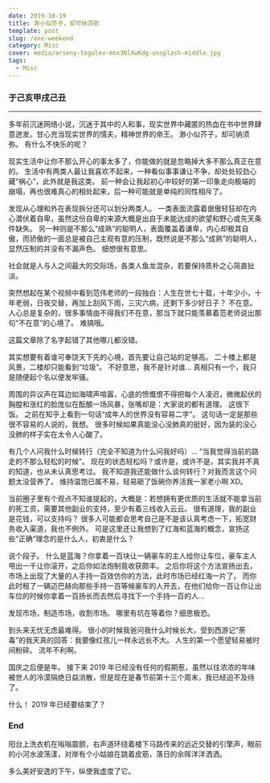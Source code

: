 ```yaml
---
date: 2019-10-19
title: 渺小似芥子，却可纳须弥
template: post
slug: /one-weekend
category: Misc
cover: media/arseny-togulev-mnx3NlXwKdg-unsplash-middle.jpg
tags:
  - Misc
---
```


### 于己亥甲戌己丑

---

多年前沉迷网络小说，沉迷于其中的人和事，现实世界中藏匿的热血在书中世界肆意迸发。甘心充当现实世界的懦夫，精神世界的帝王。
渺小似芥子，却可纳须弥。
有什么不快乐的呢？

现实生活中让你不那么开心的事太多了，你能做的就是忽略掉大多不那么真正在意的。
生活中有两类人最让我喜欢不起来，一种看似事事谦让不争，却处处较劲心藏“祸心”，此外就是我这类。
前一种会让我起初心中较好的第一印象走向极端的崩塌，再也很难真心的相处起来，后一种可能就是单纯的同性相斥了。

发现从心理和外在表现拆分还可以划分两类人。
一类表面流露着倨傲轻狂却在内心潜伏着自卑，虽然这份自卑的来源大概是出自于未能达成的欲望和野心或先天条件缺失。
另一种则是不那么“成熟”的聪明人，表面覆盖着谦卑，内心却极其自傲，而骄傲的一面总是被自己主观有意的压制，既然说是不那么“成熟”的聪明人，显然压制的并没有不漏声色。
细想很有意思。

社会就是人与人之间最大的交际场，各类人鱼龙混杂，若要保持质朴之心简直扯淡。

突然想起在某个视频中看到范伟老师的一段独白：人生在世七十载，十年少小，十年老弱，日夜交替，再加上刮风下雨，三灾六病，还剩下多少好日子？
不在意。
人心总是复杂的，很多事情由不得我们不在意，那当下就只能羡慕着范老师说出那句“不在意”的心境了。
难搞哦。

这篇文章除了名字起错了其他哪儿都没错。

其实想要有着谁可奉饶天下先的心境，首先要让自己站的足够高。
二十楼上都是风景，二楼却只能看到“垃圾”。
不好意思，我不是针对谁...
真相只有一个，我只是随便起个名以便发牢骚。

周围的异议声在耳边如海啸声喧嚣，心底的愤慨恨不得把每个人凌迟，微微起伏的胸膛和涨红的脸庞似在酝酿一场风暴，张嘴却是：大家说的都有道理。
这很下饭。
之前在知乎上看到一句话“成年人的世界没有容易二字”。
这句话一定是那些很不容易的人说的，我想。
很多时候如果真能没心没肺真的挺好，因为装的没心没肺的样子实在太令人心酸了。

有几个人问我什么时候转行（完全不知道为什么问我好吗）...
“当我觉得当前的路走的不那么轻松的时候”。
现在的状态轻松吗？或许是，或许不是，其实我并不真的知道，也从未认真思考过。
我不知道我还能做什么谈何转行？对我而言这个问题太没营养了。
维持温饱已属不易，轻易砸了饭碗你养活我一家老小啊 XD。

当前圈子里有个观点不知谁提起的，大概是：若想拥有更优质的生活就不能拿当前的死工资，需要其他副业的支持，至少有着三线收入云云。
很有道理，我的副业是花钱，可以支持吗？
很多人可能都会思考自己是不是该认真考虑一下，拓宽财务收入渠道，我也不例外。
可是这里还让我想到了红海和蓝海的概念，宣扬这些“正确”理念的是什么人，初衷是什么？

说个段子。
什么是蓝海？你拿着一百块让一辆豪车的主人给你让车位，豪车主人甩出一千让你滚开，之后你如法炮制竟收获颇丰。
之后你将这个方法宣扬出去，市场上出现了大量的人手持一百效仿你的方法，此时市场已经红海一片了。
而你此时租了一辆迈巴赫向那些手持一百等候豪车的人开去，在他们给你一百让你让出车位的时候你拿着一百扬长而去然后寻找下一个手持一百的人...

发现市场，制造市场，收割市场。
哪里有坑在等着你？细思极恐。

到头来无忧无虑最难得。
很小的时候我爸问我什么时候长大，受到西游记“荼毒”的我天真的回答：我要像红孩儿一样永远长不大。
人生的第一个愿望轻易被时间粉碎。
流年不利啊。

国庆之后便是年。
接下来 2019 年已经没有任何的假期惹，虽然以往浓浓的年味被世人的冷漠隔绝日益消散，但是现在是春节前第十三个周末，我已经迫不及待了。

什么！
2019 年已经要结束了？

### End

阳台上洗衣机在嗡嗡震颤，右声道环绕着楼下马路传来的远近交替的引擎声，眼前的小河水波荡漾，对岸有个小姑娘在跳着皮筋，落日的余晖洋洋洒洒。

多么美好安逸的下午，纵使我虚度了它。
